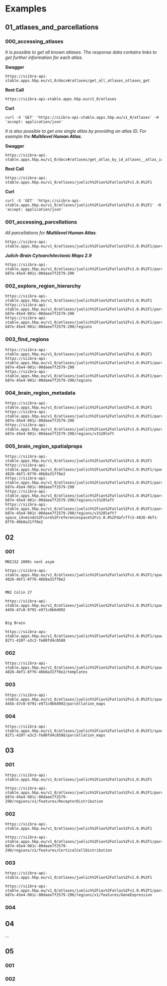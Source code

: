 # Examples

## 01_atlases_and_parcellations
### 000_accessing_atlases

_It is possible to get all known atlases. 
The response data contains links to get further information for each atlas._

**Swagger**
```
https://siibra-api-stable.apps.hbp.eu/v1_0/docs#/atlases/get_all_atlases_atlases_get
```

**Rest Call**
```
https://siibra-api-stable.apps.hbp.eu/v1_0/atlases
```

**Curl**
```
curl -X 'GET' 'https://siibra-api-stable.apps.hbp.eu/v1_0/atlases' -H 'accept: application/json'
```

_It is also possible to get one single atlas by providing an atlas ID. For example the **Multilevel Human Atlas**._

**Swagger**
```
https://siibra-api-stable.apps.hbp.eu/v1_0/docs#/atlases/get_atlas_by_id_atlases__atlas_id__get
```

**Rest Call**
```
https://siibra-api-stable.apps.hbp.eu/v1_0/atlases/juelich%2Fiav%2Fatlas%2Fv1.0.0%2F1
```

**Curl**
```
curl -X 'GET' 'https://siibra-api-stable.apps.hbp.eu/v1_0/atlases/juelich%2Fiav%2Fatlas%2Fv1.0.0%2F1' -H 'accept: application/json'
```

### 001_accessing_parcellations

_All parcellations for **Multilevel Human Atlas**._
```
https://siibra-api-stable.apps.hbp.eu/v1_0/atlases/juelich%2Fiav%2Fatlas%2Fv1.0.0%2F1/parcellations
```

_**Julich-Brain Cytoarchitectonic Maps 2.9**_
```
https://siibra-api-stable.apps.hbp.eu/v1_0/atlases/juelich%2Fiav%2Fatlas%2Fv1.0.0%2F1/parcellations/minds%2Fcore%2Fparcellationatlas%2Fv1.0.0%2F94c1125b-b87e-45e4-901c-00daee7f2579-290
```

### 002_explore_region_hierarchy

```
https://siibra-api-stable.apps.hbp.eu/v1_0/atlases/juelich%2Fiav%2Fatlas%2Fv1.0.0%2F1
https://siibra-api-stable.apps.hbp.eu/v1_0/atlases/juelich%2Fiav%2Fatlas%2Fv1.0.0%2F1/parcellations/minds%2Fcore%2Fparcellationatlas%2Fv1.0.0%2F94c1125b-b87e-45e4-901c-00daee7f2579-290
https://siibra-api-stable.apps.hbp.eu/v1_0/atlases/juelich%2Fiav%2Fatlas%2Fv1.0.0%2F1/parcellations/minds%2Fcore%2Fparcellationatlas%2Fv1.0.0%2F94c1125b-b87e-45e4-901c-00daee7f2579-290/regions

```

### 003_find_regions

```
https://siibra-api-stable.apps.hbp.eu/v1_0/atlases/juelich%2Fiav%2Fatlas%2Fv1.0.0%2F1
https://siibra-api-stable.apps.hbp.eu/v1_0/atlases/juelich%2Fiav%2Fatlas%2Fv1.0.0%2F1/parcellations/minds%2Fcore%2Fparcellationatlas%2Fv1.0.0%2F94c1125b-b87e-45e4-901c-00daee7f2579-290
https://siibra-api-stable.apps.hbp.eu/v1_0/atlases/juelich%2Fiav%2Fatlas%2Fv1.0.0%2F1/parcellations/minds%2Fcore%2Fparcellationatlas%2Fv1.0.0%2F94c1125b-b87e-45e4-901c-00daee7f2579-290/regions

```

### 004_brain_region_metadata

```
https://siibra-api-stable.apps.hbp.eu/v1_0/atlases/juelich%2Fiav%2Fatlas%2Fv1.0.0%2F1
https://siibra-api-stable.apps.hbp.eu/v1_0/atlases/juelich%2Fiav%2Fatlas%2Fv1.0.0%2F1/parcellations/minds%2Fcore%2Fparcellationatlas%2Fv1.0.0%2F94c1125b-b87e-45e4-901c-00daee7f2579-290
https://siibra-api-stable.apps.hbp.eu/v1_0/atlases/juelich%2Fiav%2Fatlas%2Fv1.0.0%2F1/parcellations/minds%2Fcore%2Fparcellationatlas%2Fv1.0.0%2F94c1125b-b87e-45e4-901c-00daee7f2579-290/regions/v1%20left
```

### 005_brain_region_spatialprops

```
https://siibra-api-stable.apps.hbp.eu/v1_0/atlases/juelich%2Fiav%2Fatlas%2Fv1.0.0%2F1
https://siibra-api-stable.apps.hbp.eu/v1_0/atlases/juelich%2Fiav%2Fatlas%2Fv1.0.0%2F1/spaces/minds%2Fcore%2Freferencespace%2Fv1.0.0%2Fdafcffc5-4826-4bf1-8ff6-46b8a31ff8e2
https://siibra-api-stable.apps.hbp.eu/v1_0/atlases/juelich%2Fiav%2Fatlas%2Fv1.0.0%2F1/parcellations/minds%2Fcore%2Fparcellationatlas%2Fv1.0.0%2F94c1125b-b87e-45e4-901c-00daee7f2579-290
https://siibra-api-stable.apps.hbp.eu/v1_0/atlases/juelich%2Fiav%2Fatlas%2Fv1.0.0%2F1/parcellations/minds%2Fcore%2Fparcellationatlas%2Fv1.0.0%2F94c1125b-b87e-45e4-901c-00daee7f2579-290/regions/v1%20left
https://siibra-api-stable.apps.hbp.eu/v1_0/atlases/juelich%2Fiav%2Fatlas%2Fv1.0.0%2F1/parcellations/minds%2Fcore%2Fparcellationatlas%2Fv1.0.0%2F94c1125b-b87e-45e4-901c-00daee7f2579-290/regions/v1%20left?space_id=minds%2Fcore%2Freferencespace%2Fv1.0.0%2Fdafcffc5-4826-4bf1-8ff6-46b8a31ff8e2
```

## 02
### 001

```
MNI152 2009c nonl asym

https://siibra-api-stable.apps.hbp.eu/v1_0/atlases/juelich%2Fiav%2Fatlas%2Fv1.0.0%2F1/spaces/minds%2Fcore%2Freferencespace%2Fv1.0.0%2Fdafcffc5-4826-4bf1-8ff6-46b8a31ff8e2 


MNI Colin 27

https://siibra-api-stable.apps.hbp.eu/v1_0/atlases/juelich%2Fiav%2Fatlas%2Fv1.0.0%2F1/spaces/minds%2Fcore%2Freferencespace%2Fv1.0.0%2F7f39f7be-445b-47c0-9791-e971c0b6d992


Big Brain

https://siibra-api-stable.apps.hbp.eu/v1_0/atlases/juelich%2Fiav%2Fatlas%2Fv1.0.0%2F1/spaces/minds%2Fcore%2Freferencespace%2Fv1.0.0%2Fa1655b99-82f1-420f-a3c2-fe80fd4c8588
```




### 002

```
https://siibra-api-stable.apps.hbp.eu/v1_0/atlases/juelich%2Fiav%2Fatlas%2Fv1.0.0%2F1/spaces/minds%2Fcore%2Freferencespace%2Fv1.0.0%2Fdafcffc5-4826-4bf1-8ff6-46b8a31ff8e2/templates
```

### 003

```
https://siibra-api-stable.apps.hbp.eu/v1_0/atlases/juelich%2Fiav%2Fatlas%2Fv1.0.0%2F1/spaces/minds%2Fcore%2Freferencespace%2Fv1.0.0%2F7f39f7be-445b-47c0-9791-e971c0b6d992/parcellation_maps
```

### 004

```
https://siibra-api-stable.apps.hbp.eu/v1_0/atlases/juelich%2Fiav%2Fatlas%2Fv1.0.0%2F1/spaces/minds%2Fcore%2Freferencespace%2Fv1.0.0%2Fa1655b99-82f1-420f-a3c2-fe80fd4c8588/parcellation_maps
```



## 03
### 001

```
https://siibra-api-stable.apps.hbp.eu/v1_0/atlases/juelich%2Fiav%2Fatlas%2Fv1.0.0%2F1

https://siibra-api-stable.apps.hbp.eu/v1_0/atlases/juelich%2Fiav%2Fatlas%2Fv1.0.0%2F1/parcellations/minds%2Fcore%2Fparcellationatlas%2Fv1.0.0%2F94c1125b-b87e-45e4-901c-00daee7f2579-290/regions/v1/features/ReceptorDistribution
```


### 002

```
https://siibra-api-stable.apps.hbp.eu/v1_0/atlases/juelich%2Fiav%2Fatlas%2Fv1.0.0%2F1

https://siibra-api-stable.apps.hbp.eu/v1_0/atlases/juelich%2Fiav%2Fatlas%2Fv1.0.0%2F1/parcellations/minds%2Fcore%2Fparcellationatlas%2Fv1.0.0%2F94c1125b-b87e-45e4-901c-00daee7f2579-290/regions/v1/features/CorticalCellDistribution
```

### 003

```
https://siibra-api-stable.apps.hbp.eu/v1_0/atlases/juelich%2Fiav%2Fatlas%2Fv1.0.0%2F1

https://siibra-api-stable.apps.hbp.eu/v1_0/atlases/juelich%2Fiav%2Fatlas%2Fv1.0.0%2F1/parcellations/minds%2Fcore%2Fparcellationatlas%2Fv1.0.0%2F94c1125b-b87e-45e4-901c-00daee7f2579-290/regions/v1/features/GeneExpression
```

### 004

## 04
...

## 05
### 001
### 002
